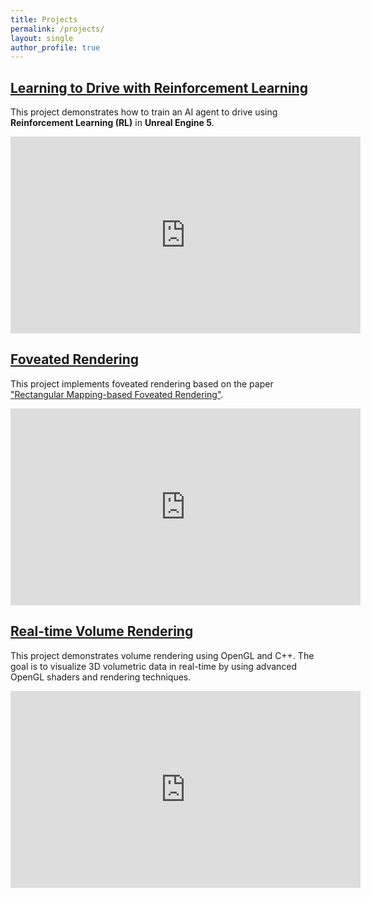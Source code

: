 ```yaml
---
title: Projects
permalink: /projects/
layout: single
author_profile: true
---
```


## [Learning to Drive with Reinforcement Learning](https://github.com/pankajkaushik12/LearnToDriveWithRL.git)
This project demonstrates how to train an AI agent to drive using **Reinforcement Learning (RL)** in **Unreal Engine 5**.

<iframe width="560" height="315" src="https://www.youtube.com/embed/3FySgZmYdn8" frameborder="0" allow="accelerometer; autoplay; encrypted-media; gyroscope; picture-in-picture" allowfullscreen></iframe>

## [Foveated Rendering](https://github.com/pankajkaushik12/Foveated-Rendering)
This project implements foveated rendering based on the paper ["Rectangular Mapping-based Foveated Rendering"](https://ieeexplore.ieee.org/document/9756831).

<iframe width="560" height="315" src="https://www.youtube.com/embed/nA3cW8SaqZM" frameborder="0" allow="accelerometer; autoplay; encrypted-media; gyroscope; picture-in-picture" allowfullscreen></iframe>

## [Real-time Volume Rendering](https://github.com/pankajkaushik12/Volume-Rendering)
This project demonstrates volume rendering using OpenGL and C++. The goal is to visualize 3D volumetric data in real-time by using advanced OpenGL shaders and rendering techniques.

<iframe width="560" height="315" src="https://www.youtube.com/embed/GORvXvyWT30" frameborder="0" allow="accelerometer; autoplay; encrypted-media; gyroscope; picture-in-picture" allowfullscreen></iframe>